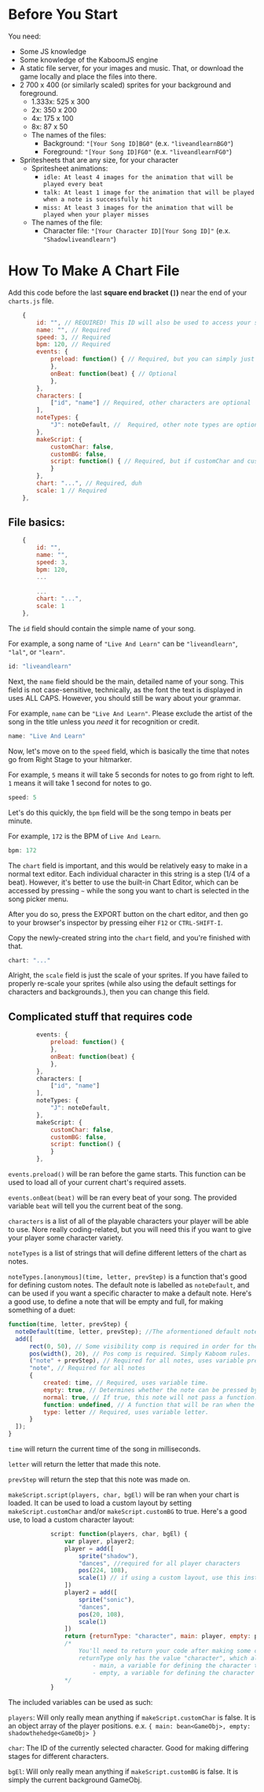 # Before You Start

You need:

- Some JS knowledge
- Some knowledge of the KaboomJS engine
- A static file server, for your images and music. That, or download the game locally and place the files into there.
- 2 700 x 400 (or similarly scaled) sprites for your background and foreground.
  - 1.333x: 525 x 300
  - 2x: 350 x 200
  - 4x: 175 x 100
  - 8x: 87 x 50
  - The names of the files:
    - Background: `"[Your Song ID]BG0"` (e.x. `"liveandlearnBG0"`)
    - Foreground: `"[Your Song ID]FG0"` (e.x. `"liveandlearnFG0"`)
- Spritesheets that are any size, for your character
  - Spritesheet animations:
    - `idle: At least 4 images for the animation that will be played every beat`
    - `talk: At least 1 image for the animation that will be played when a note is successfully hit`
    - `miss: At least 3 images for the animation that will be played when your player misses`
  - The names of the file:
    - Character file: `"[Your Character ID][Your Song ID]"` (e.x. `"Shadowliveandlearn"`)

# How To Make A Chart File

Add this code before the last **square end bracket (`]`)** near the end of your `charts.js` file.

```js
	{
		id: "", // REQUIRED! This ID will also be used to access your song name.
		name: "", // Required
		speed: 3, // Required
		bpm: 120, // Required
		events: {
			preload: function() { // Required, but you can simply just not modify it if your chart requires no extra assets.
			},
			onBeat: function(beat) { // Optional
			},
		},
		characters: [
			["id", "name"] // Required, other characters are optional
		],
		noteTypes: {
			"J": noteDefault, //  Required, other note types are optional
		},
		makeScript: {
			customChar: false,
			customBG: false,
			script: function() { // Required, but if customChar and customBG are false, this doesn't require modification
			}
		},
		chart: "...", // Required, duh
		scale: 1 // Required
	},
```

## File basics:

```js
	{
		id: "",
		name: "",
		speed: 3,
		bpm: 120,
		...
    
		...
		chart: "...",
		scale: 1
	},
```

The `id` field should contain the simple name of your song.

For example, a song name of `"Live And Learn"` can be `"liveandlearn"`, `"lal"`, or `"learn"`.

```js
id: "liveandlearn"
```

Next, the `name` field should be the main, detailed name of your song. This field is not case-sensitive, technically, as the font the text is displayed in uses ALL CAPS.
However, you should still be wary about your grammar.

For example, `name` can be `"Live And Learn"`. Please exclude the artist of the song in the title unless you *need* it for recognition or credit.

```js
name: "Live And Learn"
```

Now, let's move on to the `speed` field, which is basically the time that notes go from Right Stage to your hitmarker.

For example, `5` means it will take 5 seconds for notes to go from right to left. `1` means it will take 1 second for notes to go.

```js
speed: 5
```

Let's do this quickly, the `bpm` field will be the song tempo in beats per minute. 

For example, `172` is the BPM of `Live And Learn`.

```js
bpm: 172
```

The `chart` field is important, and this would be relatively easy to make in a normal text editor. Each individual character in this string is a step (1/4 of a beat).
However, it's better to use the built-in Chart Editor, which can be accessed by pressing `~` while the song you want to chart is selected in the song picker menu. 

After you do so, press the EXPORT button on the chart editor, and then go to your browser's inspector by pressing eiher `F12` or `CTRL-SHIFT-I`.

Copy the newly-created string into the `chart` field, and you're finished with that.

```js
chart: "..."
```

Alright, the `scale` field is just the scale of your sprites. If you have failed to properly re-scale your sprites (while also using the default settings for characters and backgrounds.), then you can change this field.

## Complicated stuff that requires code

```js
		events: {
			preload: function() {
			},
			onBeat: function(beat) {
			},
		},
		characters: [
			["id", "name"]
		],
		noteTypes: {
			"J": noteDefault,
		},
		makeScript: {
			customChar: false,
			customBG: false,
			script: function() {
			}
		},
```

`events.preload()` will be ran before the game starts. This function can be used to load all of your current chart's required assets.

`events.onBeat(beat)` will be ran every beat of your song. The provided variable `beat` will tell you the current beat of the song.

`characters` is a list of all of the playable characters your player will be able to use. Nore really coding-related, but you will need this if you want to give your player some character variety.

`noteTypes` is a list of strings that will define different letters of the chart as notes. 

  `noteTypes.[anonymous](time, letter, prevStep)` is a function that's good for defining custom notes.
	The default note is labelled as `noteDefault`, and can be used if you want a specific character to make a default note.
	Here's a good use, to define a note that will be empty and full, for making something of a duet:
  ```js
function(time, letter, prevStep) {
	noteDefault(time, letter, prevStep); //The aformentioned default note value, with all of the variables being passed into it.
	add([
		rect(0, 50), //	Some visibility comp is required in order for the detection system to work. If you want your note to be invisible, set no color and make your rect's width 0.
		pos(width(), 20), // Pos comp is required. Simply Kaboom rules.
		("note" + prevStep), // Required for all notes, uses variable prevStep.
		"note", // Required for all notes
		{
			created: time, // Required, uses variable time.
			empty: true, // Determines whether the note can be pressed by the player or not.
			normal: true, // If true, this note will not pass a function.
			function: undefined, // A function that will be ran when the note is hit, if the note is not normal.
			type: letter // Required, uses variable letter.
		}
	]);
}
  ```
  `time` will return the current time of the song in milliseconds.
	
  `letter` will return the letter that made this note.
	
  `prevStep` will return the step that this note was made on.
	
`makeScript.script(players, char, bgEl)` will be ran when your chart is loaded. It can be used to load a custom layout by setting `makeScript.customChar` and/or `makeScript.customBG` to true.
Here's a good use, to load a custom character layout:
```js
			script: function(players, char, bgEl) {
				var player, player2;
				player = add([
					sprite("shadow"),
					"dances", //required for all player characters
					pos(224, 108),
					scale(1) // if using a custom layout, use this instead of the chart's provided scale variable
				])
				player2 = add([
					sprite("sonic"),
					"dances",
					pos(20, 108),
					scale(1)
				])
				return {returnType: "character", main: player, empty: player2};
				/*
					You'll need to return your code after making some character changes, so make sure you use this.
					returnType only has the value "character", which allows the use of these two variables:
						- main, a variable for defining the character the player will use (GameObj)
						- empty, a variable for defining the character the empty note bot will use to display opposing animation (GameObj)
				*/
			}
```

The included variables can be used as such:

`players`: Will only really mean anything if `makeScript.customChar` is false. It is an object array of the player positions.
	e.x. `{ main: bean<GameObj>, empty: shadowthehedge<GameObj> }`
	
`char`: The ID of the currently selected character. Good for making differing stages for different characters.

`bgEl`: Will only really mean anything if `makeScript.customBG` is false. It is simply the current background GameObj.
